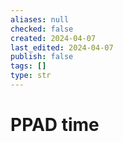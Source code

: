 ```yaml
---
aliases: null
checked: false
created: 2024-04-07
last_edited: 2024-04-07
publish: false
tags: []
type: str
---
```

# PPAD time

